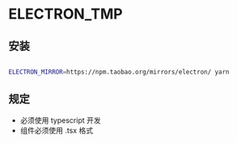 # ELECTRON_TMP

## 安装

``` bash

ELECTRON_MIRROR=https://npm.taobao.org/mirrors/electron/ yarn

```

## 规定

- 必须使用 typescript 开发
- 组件必须使用 .tsx 格式
